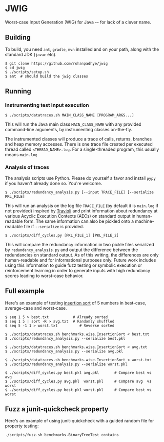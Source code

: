 # JWIG
Worst-case Input Generation (WIG) for Java  -- for lack of a clever name.


## Building 

To build, you need `ant`, `gradle`, `mvn` installed and on your path, along with the standard JDK (`javac` etc). 


```
$ git clone https://github.com/rohanpadhye/jwig
$ cd jwig
$ ./scripts/setup.sh 
$ ant  # should build the jwig classes
```

## Running

### Instrumenting test input execution

```
$ ./scripts/datatraces.sh MAIN_CLASS_NAME [PROGRAM_ARGS...]
```

This will run the Java main class `MAIN_CLASS_NAME` with any provided command-line arguments, by instrumenting classes on-the-fly.

The instrumented classes will produce a trace of calls, returns, branches and heap memory accesses. There is one trace file 
created per executed thread called `<THREAD_NAME>.log`. For a single-threaded program, this usually means `main.log`.

### Analysis of traces

The analysis scripts use Python. Please do yourself a favor and install `pypy` if you haven't already done so. You're welcome.


```
$ ./scripts/redundancy_analysis.py [--input TRACE_FILE] [--serialize PKL_FILE]
```

This will run an analysis on the log file `TRACE_FILE` (by default it is `main.log` if not provided) inspired 
by [Travioli](https://github.com/rohanpadhye/travioli) and print information about redundancy at various Acyclic Execution
Contexts (AECs) on standard output in human-readable form. The same information can also be pickled onto a machine-readable file
if `--serialize` is provided.

```
$ ./scripts/diff_cycles.py [PKL_FILE_1] [PKL_FILE_2]
```

This will compare the redundancy information in two pickle files serialized by `redundancy_analysis.py` and output 
the difference between the redundancies on standard output. As of this writing, the differences are only human-readable 
and for informational purposes only. Future work includes using this information to guide fuzz testing or symbolic execution 
or reinforcement learning in order to generate inputs with high redundancy scores leading to worst-case behavior.

## Full example

Here's an example of testing [insertion sort](https://en.wikipedia.org/wiki/Insertion_sort) of 5 numbers in best-case, average-case and worst-case.

```
$ seq 1 5 > best.txt           # Already sorted
$ seq 1 5 | sort -R > avg.txt  # Randomly shuffled
$ seq 5 -1 1 > worst.txt          # Reverse sorted

$ ./scripts/datatraces.sh benchmarks.wise.InsertionSort < best.txt
$ ./scripts/redundancy_analysis.py --serialize best.pkl

$ ./scripts/datatraces.sh benchmarks.wise.InsertionSort < avg.txt
$ ./scripts/redundancy_analysis.py --serialize avg.pkl

$ ./scripts/datatraces.sh benchmarks.wise.InsertionSort < worst.txt
$ ./scripts/redundancy_analysis.py --serialize worst.pkl

$ ./scripts/diff_cycles.py best.pkl avg.pkl       # Compare best vs avg
$ ./scripts/diff_cycles.py avg.pkl  worst.pkl     # Compare avg  vs worst
$ ./scripts/diff_cycles.py best.pkl worst.pkl     # Compare best vs worst
```

## Fuzz a junit-quickcheck property

Here's an example of using junit-quickcheck with a guided random file for property testing:

```
./scripts/fuzz.sh benchmarks.BinaryTreeTest contains
```
